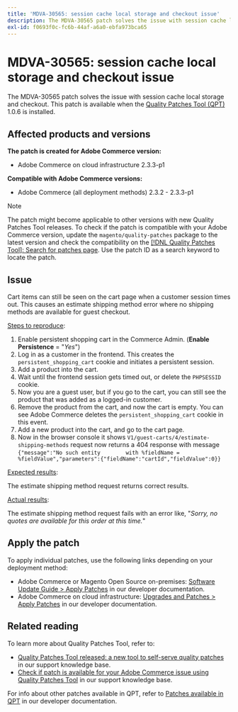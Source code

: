 ```yaml
---
title: 'MDVA-30565: session cache local storage and checkout issue'
description: The MDVA-30565 patch solves the issue with session cache local storage and checkout. This patch is available when the [Quality Patches Tool (QPT)](/help/announcements/adobe-commerce-announcements/magento-quality-patches-released-new-tool-to-self-serve-quality-patches.md) 1.0.6 is installed.
exl-id: f0693f0c-fc6b-44af-a6a0-ebfa973bca65
---
```

# MDVA-30565: session cache local storage and checkout issue

The MDVA-30565 patch solves the issue with session cache local storage and checkout. This patch is available when the [Quality Patches Tool (QPT)](/help/announcements/adobe-commerce-announcements/magento-quality-patches-released-new-tool-to-self-serve-quality-patches.md) 1.0.6 is installed.

## Affected products and versions

**The patch is created for Adobe Commerce version:**

* Adobe Commerce on cloud infrastructure 2.3.3-p1

**Compatible with Adobe Commerce versions:**

* Adobe Commerce (all deployment methods) 2.3.2 - 2.3.3-p1

>[!NOTE]
>
>The patch might become applicable to other versions with new Quality Patches Tool releases. To check if the patch is compatible with your Adobe Commerce version, update the `magento/quality-patches` package to the latest version and check the compatibility on the [[!DNL Quality Patches Tool]: Search for patches page](https://devdocs.magento.com/quality-patches/tool.html#patch-grid). Use the patch ID as a search keyword to locate the patch.

## Issue

Cart items can still be seen on the cart page when a customer session times out. This causes an estimate shipping method error where no shipping methods are available for guest checkout.

<u>Steps to reproduce</u>:

1. Enable persistent shopping cart in the Commerce Admin. (**Enable Persistence** = "*Yes*")
1. Log in as a customer in the frontend. This creates the `persistent_shopping_cart` cookie and initiates a persistent session.
1. Add a product into the cart.
1. Wait until the frontend session gets timed out, or delete the `PHPSESSID` cookie.
1. Now you are a guest user, but if you go to the cart, you can still see the product that was added as a logged-in customer.
1. Remove the product from the cart, and now the cart is empty. You can see Adobe Commerce deletes the `persistent_shopping_cart` cookie in this event.
1. Add a new product into the cart, and go to the cart page.
1. Now in the browser console it shows `V1/guest-carts/4/estimate-shipping-methods` request now returns a 404 response with message `{"message":"No such entity        with %fieldName = %fieldValue","parameters":{"fieldName":"cartId","fieldValue":0}}`

<u>Expected results</u>:

The estimate shipping method request returns correct results.

<u>Actual results</u>:

The estimate shipping method request fails with an error like, "*Sorry, no quotes are available for this order at this time.*"

## Apply the patch

To apply individual patches, use the following links depending on your deployment method:

* Adobe Commerce or Magento Open Source on-premises: [Software Update Guide > Apply Patches](https://devdocs.magento.com/guides/v2.4/comp-mgr/patching/mqp.html) in our developer documentation.
* Adobe Commerce on cloud infrastructure: [Upgrades and Patches > Apply Patches](https://devdocs.magento.com/cloud/project/project-patch.html) in our developer documentation.

## Related reading

To learn more about Quality Patches Tool, refer to:

* [Quality Patches Tool released: a new tool to self-serve quality patches](/help/announcements/adobe-commerce-announcements/magento-quality-patches-released-new-tool-to-self-serve-quality-patches.md) in our support knowledge base.
* [Check if patch is available for your Adobe Commerce issue using Quality Patches Tool](/help/support-tools/patches-available-in-qpt-tool/check-patch-for-magento-issue-with-magento-quality-patches.md) in our support knowledge base.

For info about other patches available in QPT, refer to [Patches available in QPT](https://devdocs.magento.com/quality-patches/tool.html#patch-grid) in our developer documentation.

